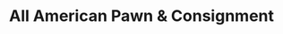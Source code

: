 ---
title: "All American Pawn & Consignment"
url: /mocksville/all-american-pawn-and-consignment/
shop: pawnbroker
---
